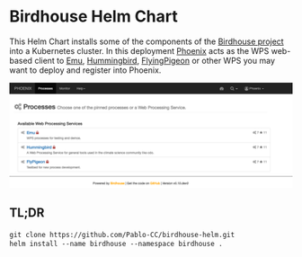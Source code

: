 # Birdhouse Helm Chart
This Helm Chart installs some of the components of the [Birdhouse project](https://birdhouse.readthedocs.io/en/latest/) into a Kubernetes cluster.
In this deployment [Phoenix](https://pyramid-phoenix.readthedocs.io/en/latest/) acts as the WPS web-based client to [Emu](https://emu.readthedocs.io/en/latest/), [Hummingbird](https://birdhouse-hummingbird.readthedocs.io/en/latest/), [FlyingPigeon](https://flyingpigeon.readthedocs.io/en/latest/) or other WPS you may want to deploy and register into Phoenix.

![phoenix](screenshot.png)
## TL;DR
```
git clone https://github.com/Pablo-CC/birdhouse-helm.git
helm install --name birdhouse --namespace birdhouse .
```


